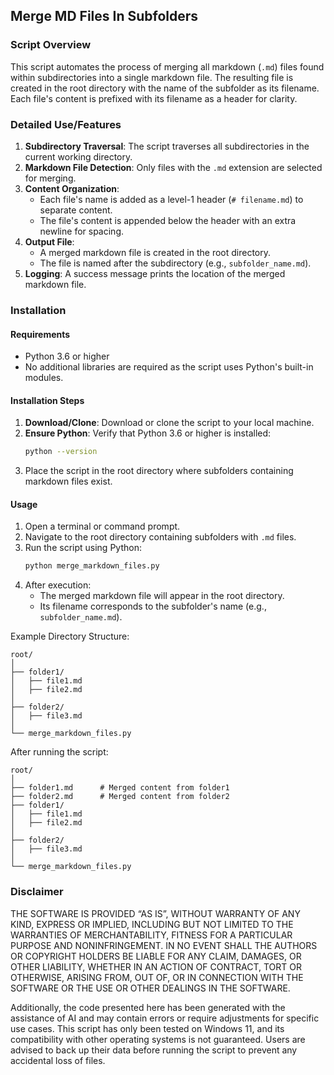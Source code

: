 ## Merge MD Files In Subfolders
### Script Overview
This script automates the process of merging all markdown (`.md`) files found within subdirectories into a single markdown file. The resulting file is created in the root directory with the name of the subfolder as its filename. Each file's content is prefixed with its filename as a header for clarity.

### Detailed Use/Features
1. **Subdirectory Traversal**: The script traverses all subdirectories in the current working directory.
2. **Markdown File Detection**: Only files with the `.md` extension are selected for merging.
3. **Content Organization**: 
   - Each file's name is added as a level-1 header (`# filename.md`) to separate content.
   - The file's content is appended below the header with an extra newline for spacing.
4. **Output File**: 
   - A merged markdown file is created in the root directory.
   - The file is named after the subdirectory (e.g., `subfolder_name.md`).
5. **Logging**: A success message prints the location of the merged markdown file.

### Installation
#### Requirements
- Python 3.6 or higher  
- No additional libraries are required as the script uses Python's built-in modules.

#### Installation Steps
1. **Download/Clone**: Download or clone the script to your local machine.
2. **Ensure Python**: Verify that Python 3.6 or higher is installed:
   ```bash
   python --version
   ```
3. Place the script in the root directory where subfolders containing markdown files exist.

#### Usage
1. Open a terminal or command prompt.
2. Navigate to the root directory containing subfolders with `.md` files.
3. Run the script using Python:
   ```bash
   python merge_markdown_files.py
   ```
4. After execution:
   - The merged markdown file will appear in the root directory.
   - Its filename corresponds to the subfolder's name (e.g., `subfolder_name.md`).

Example Directory Structure:
```
root/
│
├── folder1/
│   ├── file1.md
│   ├── file2.md
│
├── folder2/
│   ├── file3.md
│
└── merge_markdown_files.py
```

After running the script:
```
root/
│
├── folder1.md      # Merged content from folder1
├── folder2.md      # Merged content from folder2
├── folder1/
│   ├── file1.md
│   ├── file2.md
│
├── folder2/
│   ├── file3.md
│
└── merge_markdown_files.py
```

### Disclaimer
THE SOFTWARE IS PROVIDED “AS IS”, WITHOUT WARRANTY OF ANY KIND, EXPRESS OR IMPLIED, INCLUDING BUT NOT LIMITED TO THE WARRANTIES OF MERCHANTABILITY, FITNESS FOR A PARTICULAR PURPOSE AND NONINFRINGEMENT. IN NO EVENT SHALL THE AUTHORS OR COPYRIGHT HOLDERS BE LIABLE FOR ANY CLAIM, DAMAGES, OR OTHER LIABILITY, WHETHER IN AN ACTION OF CONTRACT, TORT OR OTHERWISE, ARISING FROM, OUT OF, OR IN CONNECTION WITH THE SOFTWARE OR THE USE OR OTHER DEALINGS IN THE SOFTWARE.

Additionally, the code presented here has been generated with the assistance of AI and may contain errors or require adjustments for specific use cases. This script has only been tested on Windows 11, and its compatibility with other operating systems is not guaranteed. Users are advised to back up their data before running the script to prevent any accidental loss of files.